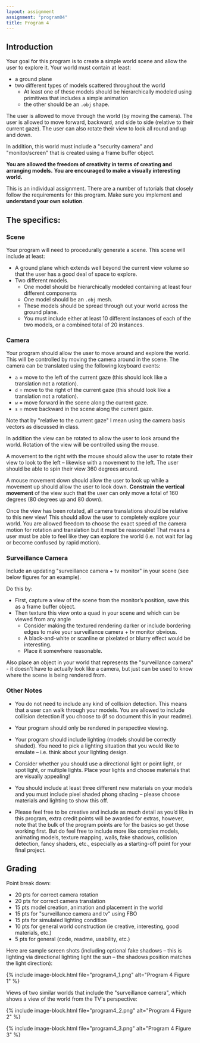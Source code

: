 ```yaml
---
layout: assignment
assignment: "program04"
title: Program 4
---
```


## Introduction

Your goal for this program is to create a simple world scene and allow the user to explore it.
Your world must contain at least:

* a ground plane
* two different types of models scattered throughout the world
  * At least one of these models should be hierarchically modeled using primitives that includes a simple animation
  * the other should be an `.obj` shape.

The user is allowed to move through the world (by moving the camera).
The user is allowed to move forward, backward, and side to side (relative to their current gaze).
The user can also rotate their view to look all round and up and down.

In addition, this world must include a "security camera" and "monitor/screen" that is created using a frame buffer object.

**You are allowed the freedom of creativity in terms of creating and arranging models.**
**You are encouraged to make a visually interesting world.**

This is an individual assignment. There are a number of tutorials that closely follow the requirements for this program.
Make sure you implement and **understand your own solution**.

## The specifics:

### Scene

Your program will need to procedurally generate a scene. This scene will include at least:

- A ground plane which extends well beyond the current view volume so that the user has a good deal of space to explore.
- Two different models.
  - One model should be hierarchically modeled containing at least four different components
  - One model should be an `.obj` mesh.
  - These models should be spread through out your world across the ground plane.
  - You must include either at least 10 different instances of each of the two models, or a combined total of 20 instances.

### Camera

Your program should allow the user to move around and explore the world.
This will be controlled by moving the camera around in the scene.
The camera can be translated using the following keyboard events:

- `a` = move to the left of the current gaze (this should look like a translation not a rotation).
- `d` = move to the right of the current gaze (this should look like a translation not a rotation).
- `w` = move forward in the scene along the current gaze.
- `s` = move backward in the scene along the current gaze.

Note that by "relative to the current gaze" I mean using the camera basis vectors as discussed in class.

In addition the view can be rotated to allow the user to look around the world.
Rotation of the view will be controlled using the mouse.

A movement to the right with the mouse should allow the user to rotate their view to look to the left – likewise with a movement to the left.
The user should be able to spin their view 360 degrees around.

A mouse movement down should allow the user to look up while a movement up should allow the user to look down.
**Constrain the vertical movement** of the view such that the user can only move a total of 160 degrees (80 degrees up and 80 down).

Once the view has been rotated, all camera translations should be relative to this new view!
This should allow the user to completely explore your world.
You are allowed freedom to choose the exact speed of the camera motion for rotation and translation but it must be reasonable!
That means a user must be able to feel like they can explore the world (i.e. not wait for lag or become confused by rapid motion).

### Surveillance Camera

Include an updating "surveillance camera + tv monitor" in your scene (see below figures for an example).

Do this by:

- First, capture a view of the scene from the monitor’s position, save this as a frame buffer object.
- Then texture this view onto a quad in your scene and which can be viewed from any angle
  - Consider making the textured rendering darker or include bordering edges to make your surveillance camera + tv monitor obvious.
  - A black-and-white or scanline or pixelated or blurry effect would be interesting.
  - Place it somewhere reasonable.

Also place an object in your world that represents the "surveillance camera" -
it doesn't have to actually look like a camera, but just can be used to know where the scene is being rendered from.


### Other Notes

* You do not need to include any kind of collision detection.
  This means that a user can walk through your models.
  You are allowed to include collision detection if you choose to (if so document this in your readme).

* Your program should only be rendered in perspective viewing.

* Your program should include lighting (models should be correctly shaded).
  You need to pick a lighting situation that you would like to emulate – i.e. think about your lighting design.

* Consider whether you should use a directional light or point light, or spot light, or multiple lights.
  Place your lights and choose materials that are visually appealing!

* You should include at least three different new materials on your models and you must include pixel shaded phong shading –
  please choose materials and lighting to show this off.

* Please feel free to be creative and include as much detail as you’d like in this program, extra credit points will be awarded for extras,
  however, note that the bulk of the program points are for the basics so get those working first.
  But do feel free to include more like complex models, animating models, texture mapping, walls, fake shadows, collision detection, fancy shaders, etc.,
  especially as a starting-off point for your final project.



## Grading

Point break down:

- 20 pts for correct camera rotation
- 20 pts for correct camera translation
- 15 pts model creation, animation and placement in the world
- 15 pts for "surveillance camera and tv" using FBO
- 15 pts for simulated lighting condition
- 10 pts for general world construction (ie creative, interesting, good materials, etc.)
- 5 pts for general (code, readme, usability, etc.)

Here are sample screen shots (including optional fake shadows – this is lighting via directional lighting light the sun – the shadows position matches the light direction):

{% include image-block.html file="program4_1.png" alt="Program 4 Figure 1" %}

Views of two similar worlds that include the "surveillance camera", which shows a view of the world from the TV's perspective:

{% include image-block.html file="program4_2.png" alt="Program 4 Figure 2" %}

{% include image-block.html file="program4_3.png" alt="Program 4 Figure 3" %}
